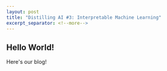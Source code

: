 ```yaml
---
layout: post
title: "Distilling AI #3: Interpretable Machine Learning"
excerpt_separator: <!--more-->
---
```


## Hello World!

Here's our blog!

<!--more-->
